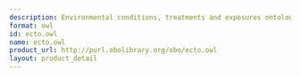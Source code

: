 ```yaml
---
description: Environmental conditions, treatments and exposures ontology in OWL format
format: owl
id: ecto.owl
name: ecto.owl
product_url: http://purl.obolibrary.org/obo/ecto.owl
layout: product_detail
---
```

